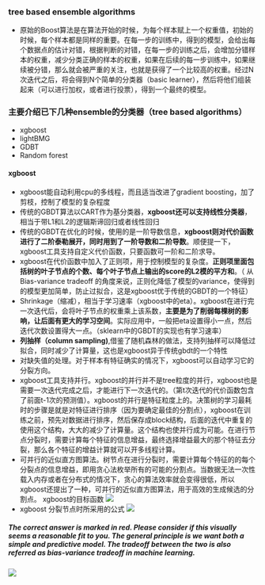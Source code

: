### tree based ensemble algorithms 
- 原始的Boost算法是在算法开始的时候，为每个样本赋上一个权重值，初始的时候，每个样本都是同样的重要。在每一步的训练中，得到的模型，会给出每个数据点的估计对错，根据判断的对错，在每一步的训练之后，会增加分错样本的权重，减少分类正确的样本的权重，如果在后续的每一步训练中，如果继续被分错，那么就会被严重的关注，也就是获得了一个比较高的权重。经过N次迭代之后，将会得到N个简单的分类器（basic learner），然后将他们组装起来（可以进行加权，或者进行投票），得到一个最终的模型。

### 主要介绍已下几种ensemble的分类器（tree based algorithms）

- xgboost 
- lightBMG
- GDBT
- Random forest


#### xgboost
- xgboost能自动利用cpu的多线程，而且适当改进了gradient boosting，加了剪枝，控制了模型的复杂程度
- 传统的GBDT算法以CART作为基分类器，**xgboost还可以支持线性分类器**，相当于带L1和L2的逻辑斯谛回归或者线性回归
- 传统的GBDT在优化的时候，使用的是一阶导数信息，**xgboost则对代价函数进行了二阶泰勒展开，同时用到了一阶导数和二阶导数**。顺便提一下，xgboost工具支持自定义代价函数，只要函数可一阶和二阶求导。
- xgboost在代价函数中加入了正则项，用于控制模型的复杂度。**正则项里面包括树的叶子节点的个数、每个叶子节点上输出的score的L2模的平方和**。（ 从Bias-variance tradeoff 的角度来说，正则化降低了模型的variance，使得到的模型更加简单，防止过拟合，这是xgboost优于传统的GBDT的一个特征）
- Shrinkage（缩减），相当于学习速率（xgboost中的eta）。xgboost在进行完一次迭代后，会将叶子节点的权重乘上该系数，**主要是为了削弱每棵树的影响，让后面有更大的学习空间**。实际应用中，一般把eta设置得小一点，然后迭代次数设置得大一点。（sklearn中的GBDT的实现也有学习速率）
- **列抽样（column sampling)**,借鉴了随机森林的做法，支持列抽样可以降低过拟合，同时减少了计算量，这也是xgboost异于传统gbdt的一个特性
- 对缺失值的处理。对于样本有特征确实的情况下，xgboost可以自动学习它的分裂方向。
- xgboost工具支持并行。xgboost的并行并不是tree粒度的并行，xgboost也是需要一次迭代完成之后，才能进行下一次迭代的。（第t次迭代的代价函数包含了前面t-1次的预测值）。xgboost的并行是特征粒度上的。决策树的学习最耗时的步骤是就是对特征进行排序（因为要确定最佳的分割点），xgboost在训练之前，预先对数据进行排序，然后保存成block结构，后面的迭代中重复的使用这个结构，大大的减少了计算量。这个结构也使并行成为可能。在进行节点分裂时，需要计算每个特征的信息增益，最终选择增益最大的那个特征去分裂，那么各个特征的增益计算就可以开多线程计算。
- 可并行的近似直方图算法。树节点在进行分裂时，需要计算每个特征的的每个分裂点的信息增益，即用贪心法枚举所有的可能的分割点。当数据无法一次性载入内存或者在分布式的情况下，贪心的算法效率就会变得很低，所以xgboost还提出了一种，可并行的近似直方图算法，用于高效的生成候选的分割点。
xgboost的目标函数 ![](http://ww1.sinaimg.cn/large/9ebd4c2bgy1fw914wiamjj20fc07uaaz.jpg)
- xgboost 分裂节点时所采用的公式
![](http://ww1.sinaimg.cn/large/9ebd4c2bgy1fw91my4kq3j20gm04ygo5.jpg)

##### The correct answer is marked in red. Please consider if this visually seems a reasonable fit to you. The general principle is we want both a simple and predictive model. The tradeoff between the two is also referred as bias-variance tradeoff in machine learning.

![](http://ww1.sinaimg.cn/large/9ebd4c2bgy1fw920cfbyyj20jj0eudhu.jpg)



